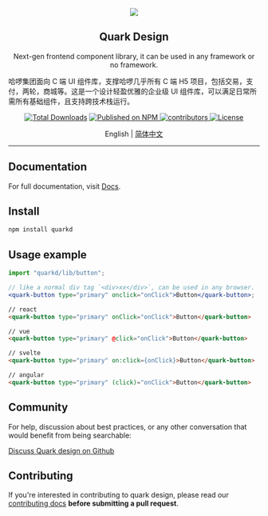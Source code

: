<p align="center">
  <a href="https://quarkc.hellobike.com/">
    <img src="https://github.com/hellof2e/quark-design/assets/14307551/45ca3969-3f92-49a1-84fa-a4e6160cb7f4" />
  </a>
</p>

<h2 align="center">Quark Design</h2>

<div align="center">

Next-gen frontend component library, it can be used in any framework or no framework.

</div>

哈啰集团面向 C 端 UI 组件库，支撑哈啰几乎所有 C 端 H5 项目，包括交易，支付，两轮，商城等。这是一个设计轻盈优雅的企业级 UI 组件库，可以满足日常所需所有基础组件，且支持跨技术栈运行。

<p align="center">
  <a href="https://www.npmjs.com/package/quarkd"><img src="https://img.shields.io/npm/dt/quarkd.svg" alt="Total Downloads"></a>
  <a href="https://www.npmjs.com/package/quarkd">
    <img src="https://img.shields.io/npm/v/quarkd.svg" alt="Published on NPM">
  </a>
  <a href="https://github.com/hellof2e/quark-design">
    <img src="https://img.shields.io/github/contributors/hellof2e/quark-design" alt="contributors">
  </a>
  <a href="https://github.com/hellof2e/quark-design/blob/main/LICENSE"><img src="https://img.shields.io/npm/l/quark-design.svg" alt="License"></a>
</p>

<p align="center">
  <span>English | </span>
  <a href="https://github.com/hellof2e/quark-design/blob/main/README.zh-CN.md">
  简体中文
  </a>
</p>

---

## Documentation

For full documentation, visit [Docs](https://vue-quarkd.hellobike.com).

## Install

```bash
npm install quarkd
```

## Usage example

```jsx
import "quarkd/lib/button";

// like a normal div tag `<div>xx</div>`, can be used in any browser.
<quark-button type="primary" onclick="onClick">Button</quark-button>;
```

```html
// react
<quark-button type="primary" onClick="onClick">Button</quark-button>

// vue
<quark-button type="primary" @click="onClick">Button</quark-button>

// svelte
<quark-button type="primary" on:click={onClick}>Button</quark-button>

// angular
<quark-button type="primary" (click)="onClick">Button</quark-button>
```

## Community

For help, discussion about best practices, or any other conversation that would benefit from being searchable:

[Discuss Quark design on Github](https://github.com/hellof2e/quark-design/discussions)

## Contributing

If you're interested in contributing to quark design, please read our [contributing docs](https://github.com/hellof2e/quark-design/blob/main/CONTRIBUTING.md) **before submitting a pull request**.

